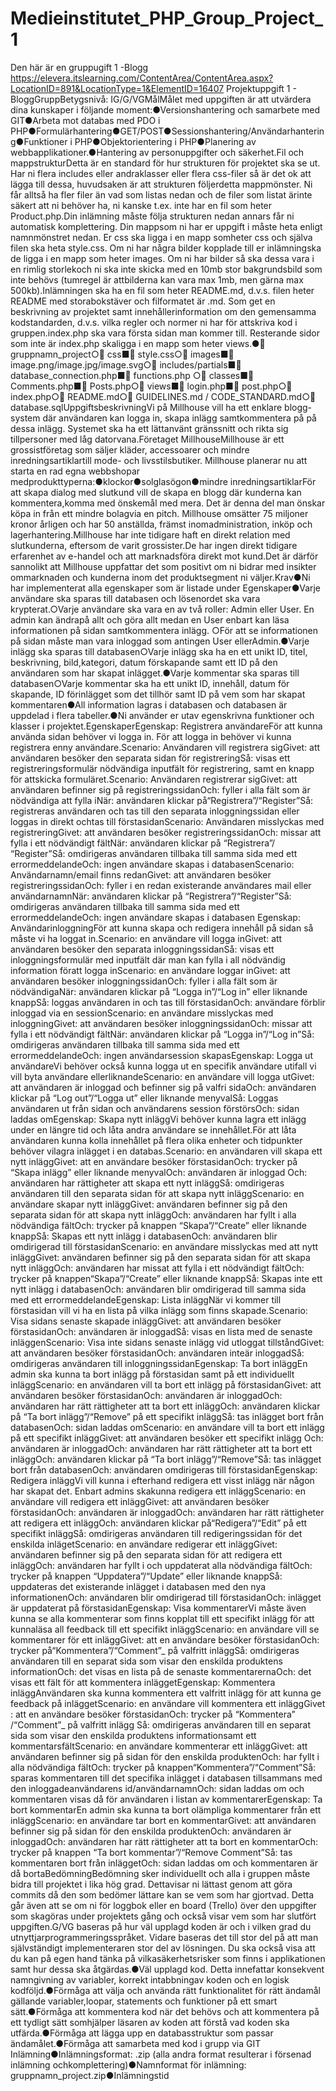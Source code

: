 # Medieinstitutet_PHP_Group_Project_1
Den här är en gruppugift 1 -Blogg
https://elevera.itslearning.com/ContentArea/ContentArea.aspx?LocationID=891&LocationType=1&ElementID=16407
Projektuppgift 1 - BloggGruppBetygsnivå​: IG/G/VGMålMålet med uppgiften är att utvärdera dina kunskaper i följande moment:●Versionshantering och samarbete med GIT●Arbeta mot databas med PDO i PHP●Formulärhantering●GET/POST●Sessionshantering/Användarhantering●Funktioner i PHP●Objektorientering i PHP●Planering av webbapplikationer.●Hantering av personuppgifter och säkerhet.Fil och mappstrukturDetta är en standard för hur strukturen för projektet ska se ut. Har ni flera includes eller andraklasser eller flera css-filer så är det ok att lägga till dessa, huvudsaken är att strukturen följerdetta mappmönster. Ni får alltså ha fler filer än vad som listas nedan och de filer som listat ärinte säkert att ni behöver ha, ni kanske t.ex. inte har en fil som heter Product.php.Din inlämning måste följa strukturen nedan annars får ni automatisk komplettering. Din mappsom ni har er uppgift i ​måste​ heta enligt namnmönstret nedan. Er css ska ligga i en mapp somheter css och själva filen ska heta style.css. Om ni har några bilder kopplade till er inlämningska de ligga i en mapp som heter images. Om ni har bilder så ska dessa vara i en rimlig storlekoch ni ska inte skicka med en 10mb stor bakgrundsbild som inte behövs (tumregel är attbilderna kan vara max 1mb, men gärna max 500kb).Inlämningen ska ha en fil som heter README.md, d.v.s. filen heter README med storabokstäver och filformatet är .md. Som get en beskrivning av projektet samt innehållerinformation om den gemensamma kodstandarden, d.v.s. vilka regler och normer ni har för attskriva kod i gruppen.index.php ska vara första sidan man kommer till. Resterande sidor som inte är index.php skaligga i en mapp som heter views.●📂 gruppnamn_project○📂 css■📃 style.css○📂 images■📃 image.png/image.jpg/image.svg○📂 includes/partials■📃 database_connection.php■📃 functions.php
○📂 classes■📃 Comments.php■📃 Posts.php○📂 views■📃 login.php■📃 post.php○📃 index.php○📃 README.md○📃 GUIDELINES.md / CODE_STANDARD.md○📃 database.sqlUppgiftsbeskrivningVi på Millhouse vill ha ett enklare blogg-system där användaren kan logga in, skapa inlägg samtkommentera på på dessa inlägg. Systemet ska ha ett lättanvänt gränssnitt och rikta sig tillpersoner med låg datorvana.Företaget MillhouseMillhouse är ett grossistföretag som säljer kläder, accessoarer och mindre inredningsartiklartill mode- och livsstilsbutiker. Millhouse planerar nu att starta en rad egna webbshopar medprodukttyperna:●klockor●solglasögon●mindre inredningsartiklarFör att skapa dialog med slutkund vill de skapa en blogg där kunderna kan kommentera,komma med önskemål med mera. Det är denna del man önskar köpa in från ett mindre bolagvia en pitch. Millhouse omsätter 75 miljoner kronor årligen och har 50 anställda, främst inomadministration, inköp och lagerhantering.Millhouse har inte tidigare haft en direkt relation med slutkunderna, eftersom de varit grossister.De har ingen direkt tidigare erfarenhet av e-handel och att marknadsföra direkt mot kund.Det är därför sannolikt att Millhouse uppfattar det som positivt om ni bidrar med insikter ommarknaden och kunderna inom det produktsegment ni väljer.Krav●Ni har implementerat alla egenskaper som är listade under Egenskaper●Varje användare ska sparas till databasen och lösenordet ska vara krypterat.○Varje användare ska vara en av två roller: ​Admin​ eller ​User​. En admin kan ändrapå allt och göra allt medan en ​User​ enbart kan läsa informationen på sidan samtkommentera inlägg.
○För att se informationen på sidan måste man vara inloggad som antingen ​User​ ellerAdmin​.●Varje inlägg ska sparas till databasen○Varje inlägg ska ha en ett ​unikt ID​, ​titel​, ​beskrivning​, ​bild​, ​kategori​, ​datum förskapande​ samt ett ID på den användaren som har skapat inlägget.●Varje kommentar ska sparas till databasen○Varje kommentar ska ha ett ​unikt ID​, ​innehåll​, ​datum för skapande​, ​ID förinlägget som det tillhör​ samt ​ID på vem som har skapat kommentaren●All information lagras i databasen och databasen är uppdelad i flera tabeller.●Ni använder er utav egenskrivna funktioner och klasser i projektet.EgenskaperEgenskap: Registrera användareFör att kunna använda sidan behöver vi logga in. För att logga in behöver vi kunna registrera enny användare.Scenario​: Användaren vill registrera sigGivet​: att användaren besöker den separata sidan för registreringSå​: visas ett registreringsformulär nödvändiga inputfält för registrering, samt en knapp för attskicka formuläret.Scenario​: Användaren registrerar sigGivet​: att användaren befinner sig på registreringssidanOch​: fyller i alla fält som är nödvändiga att fylla iNär​: användaren klickar på ​“Registrera”​/​“Register”Så​: registreras användaren och tas till den separata inloggningssidan eller loggas in direkt ochtas till förstasidanScenario​: Användaren misslyckas med registreringGivet​: att användaren besöker registreringssidanOch​: missar att fylla i ett nödvändigt fältNär​: användaren klickar på ​“Registrera”​/​“Register”Så​: omdirigeras användaren tillbaka till samma sida med ett errormeddelandeOch​: ingen användare skapas i databasenScenario​: Användarnamn/email finns redanGivet​: att användaren besöker registreringssidanOch​: fyller i en redan existerande användares mail eller användarnamnNär​: användaren klickar på ​“Registrera”​/​“Register”Så​: omdirigeras användaren tillbaka till samma sida med ett errormeddelandeOch​: ingen användare skapas i databasen
Egenskap: AnvändarinloggningFör att kunna skapa och redigera innehåll på sidan så måste vi ha loggat in.Scenario​: en användare vill logga inGivet​: att användaren besöker den separata inloggningssidanSå​: visas ett inloggningsformulär med inputfält där man kan fylla i all nödvändig information föratt logga inScenario​: en användare loggar inGivet​: att användaren besöker inloggningssidanOch​: fyller i alla fält som är nödvändigaNär​: användaren klickar på ​“Logga in”​/​“Log in”​ eller liknande knappSå​: loggas användaren in och tas till förstasidanOch​: användare förblir inloggad via en sessionScenario​: en användare misslyckas med inloggningGivet​: att användaren besöker inloggningssidanOch​: missar att fylla i ett nödvändigt fältNär​: användaren klickar på ​“Logga in”​/​“Log in”Så​: omdirigeras användaren tillbaka till samma sida med ett errormeddelandeOch​: ingen användarsession skapasEgenskap: Logga ut användareVi behöver också kunna logga ut en specifik användare utifall vi vill byta användare ellerliknandeScenario​: en användare vill logga utGivet​: att användaren är inloggad och befinner sig på valfri sidaOch​: användaren klickar på ​“Log out”​/​“Logga ut”​ eller liknande menyvalSå​: Loggas användaren ut från sidan och användarens session förstörsOch​: sidan laddas omEgenskap: Skapa nytt inläggVi behöver kunna lagra ett inlägg under en längre tid och låta andra användare se innehållet.För att låta användaren kunna kolla innehållet på flera olika enheter och tidpunkter behöver vilagra inlägget i en databas.Scenario​: en användaren vill skapa ett nytt inläggGivet​: att en användare besöker förstasidanOch​: trycker på ​“Skapa inlägg”​ eller liknande menyvalOch​: användaren är inloggad
Och​: användaren har rättigheter att skapa ett nytt inläggSå​: omdirigeras användaren till den separata sidan för att skapa nytt inläggScenario​: en användare skapar nytt inläggGivet​: användaren befinner sig på den separata sidan för att skapa nytt inläggOch​: användaren har fyllt i alla nödvändiga fältOch​: trycker på knappen ​“Skapa”/“Create”​ eller liknande knappSå​: Skapas ett nytt inlägg i databasenOch​: användaren blir omdirigerad till förstasidanScenario​: en användare misslyckas med att nytt inläggGivet​: användaren befinner sig på den separata sidan för att skapa nytt inläggOch​: användaren har missat att fylla i ett nödvändigt fältOch​: trycker på knappen ​“Skapa”/“Create”​ eller liknande knappSå​: Skapas ​inte​ ett nytt inlägg i databasenOch​: användaren blir omdirigerad till samma sida med ett errormeddelandeEgenskap: Lista inläggNär vi kommer till förstasidan vill vi ha en lista på vilka inlägg som finns skapade.Scenario​: Visa sidans senaste skapade inläggGivet​: att användaren besöker förstasidanOch​: användaren är inloggadSå​: visas en lista med de senaste inläggenScenario​: Visa inte sidans senaste inlägg vid utloggat tillståndGivet​: att användaren besöker förstasidanOch​: användaren ​inte​ är inloggadSå​: omdirigeras användaren till inloggningssidanEgenskap: Ta bort inläggEn admin ska kunna ta bort inlägg på förstasidan samt på ett individuellt inläggScenario​: en användaren vill ta bort ett inlägg på förstasidanGivet​: att användaren besöker förstasidanOch​: användaren är inloggadOch​: användaren har rätt rättigheter att ta bort ett inläggOch​: användaren klickar på ​“Ta bort inlägg”​/​“Remove”​ på ett specifikt inläggSå​: tas inlägget bort från databasenOch​: sidan laddas omScenario​: en användare vill ta bort ett inlägg på ett specifikt inläggGivet​: att användaren besöker ett specifikt inlägg
Och​: användaren är inloggadOch​: användaren har rätt rättigheter att ta bort ett inläggOch​: användaren klickar på ​“Ta bort inlägg”​/​“Remove”Så​: tas inlägget bort från databasenOch​: användaren omdirigeras till förstasidanEgenskap: Redigera inläggVi vill kunna i efterhand redigera ett visst inlägg när någon har skapat det. Enbart admins skakunna redigera ett inläggScenario​: en användare vill redigera ett inläggGivet​: att användaren besöker förstasidanOch​: användaren är inloggadOch​: användaren har rätt rättigheter att redigera ett inläggOch​: användaren klickar på ​“Redigera”​/​“Edit”​ på ett specifikt inläggSå​: omdirigeras användaren till redigeringssidan för det enskilda inlägetScenario​: en användare redigerar ett inläggGivet​: användaren befinner sig på den separata sidan för att redigera ett inläggOch​: användaren har fyllt i och uppdaterat alla nödvändiga fältOch​: trycker på knappen ​“Uppdatera”/“Update”​ eller liknande knappSå​: uppdateras det existerande inlägget i databasen med den nya informationenOch​: användaren blir omdirigerad till förstasidanOch​: inlägget är uppdaterat på förstasidanEgenskap: Visa kommentarerVi måste även kunna se alla kommenterar som finns kopplat till ett specifikt inlägg för att kunnaläsa all feedback till ett specifikt inläggScenario​: en användare vill se kommentarer för ett inläggGivet​: att en användare besöker förstasidanOch​: trycker på ​“Kommentera”​/“Comment”_ på valfritt inläggSå​: omdirigeras användaren till en separat sida som visar den enskilda produktens informationOch​: det visas en lista på de senaste kommentarernaOch​: det visas ett fält för att kommentera inläggetEgenskap: Kommentera inläggAnvändaren ska kunna kommentera ett valfritt inlägg för att kunna ge feedback på inläggetScenario​: en användare vill kommentera ett inläggGivet​: att en användare besöker förstasidanOch​: trycker på ​“Kommentera”​/“Comment”_ på valfritt inlägg
Så​: omdirigeras användaren till en separat sida som visar den enskilda produktens informationsamt ett kommentarsfältScenario​: en användare kommenterar ett inläggGivet​: att användaren befinner sig på sidan för den enskilda produktenOch​: har fyllt i alla nödvändiga fältOch​: trycker på knappen ​“Kommentera”/“Comment”Så​: sparas kommentaren till det specifika inlägget i databasen tillsammans med den inloggadeanvändarens id/användarnamnOch​: sidan laddas om och kommentaren visas då för användaren i listan av kommentarerEgenskap: Ta bort kommentarEn admin ska kunna ta bort olämpliga kommentarer från ett inläggScenario​: en användare tar bort en kommentarGivet​: att användaren befinner sig på sidan för den enskilda produktenOch​: användaren är inloggadOch​: användaren har rätt rättigheter att ta bort en kommentarOch​: trycker på knappen ​“Ta bort kommentar”​/​“Remove Comment”Så​: tas kommentaren bort från inläggetOch​: sidan laddas om och kommentaren är då bortaBedömningBedömning sker individuellt och alla i gruppen måste bidra till projektet i lika hög grad. Dettavisar ni lättast genom att göra commits då den som bedömer lättare kan se vem som har gjortvad. Detta går även att se om ni för loggbok eller en board (Trello) över den uppgifter som skagöras under projektets gång och också visar vem som har slutfört uppgiften.G/VG baseras på hur väl upplagd koden är och i vilken grad du utnyttjarprogrammeringsspråket. Vidare baseras det till stor del på att man självständigt implementeraren stor del av lösningen. Du ska också visa att du kan på egen hand tänka på vilkasäkerhetsrisker som finns i applikationen samt hur dessa ska åtgärdas.●Väl upplagd kod. Detta innefattar konsekvent namngivning av variabler, korrekt intabbningav koden och en logisk kodföljd.●Förmåga att välja och använda rätt funktionalitet för rätt ändamål gällande variabler,loopar, statements och funktioner på ett smart sätt.●Förmåga att kommentera kod när det behövs och att kommentera på ett tydligt sätt somhjälper läsaren av koden att förstå vad koden ska utfärda.●Förmåga att lägga upp en databasstruktur som passar ändamålet.●Förmåga att samarbeta med kod i grupp via GIT
Inlämning●Inlämningsformat​: .zip (alla andra format resulterar i försenad inlämning ochkomplettering)●Namnformat för inlämning:​ gruppnamn_project.zip●Inlämningstid​
